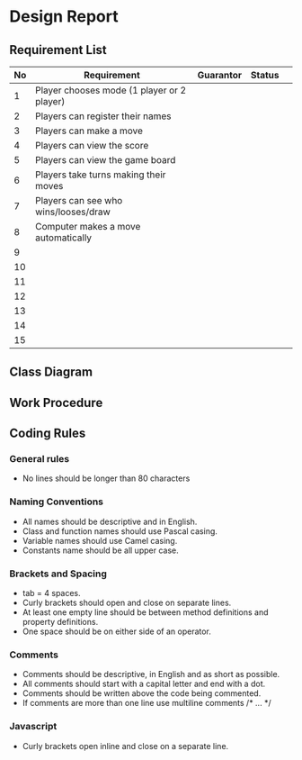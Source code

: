# Design Report

## Requirement List

|  No  |Requirement  | Guarantor  |  Status  |   |
|---|---|---|---|---|
|  1  |  Player chooses mode (1 player or 2 player)  |   |   |   |
|  2  |  Players can register their names |   |   |   |
|  3  |  Players can make a move |   |   |   |
|  4  |  Players can view the score  |   |   |   |
|  5  |  Players can view the game board |   |   |   |
|  6  |  Players take turns making their moves |   |   |   |
|  7  |  Players can see who wins/looses/draw  |   |   |   |
|  8  |  Computer makes a move automatically |   |   |   |
|  9  |   |   |   |   |
|  10  |   |   |   |   |
|  11  |   |   |   |   |
|  12  |   |   |   |   |
|  13  |   |   |   |   |
|  14  |   |   |   |   |
|  15  |   |   |   |   |


## Class Diagram
## Work Procedure


## Coding Rules

### General rules
- No lines should be longer than 80 characters

### Naming Conventions
- All names should be descriptive and in English.
- Class and function names should use Pascal casing.  
- Variable names should use Camel casing.
- Constants name should be all upper case.

### Brackets and Spacing
- tab = 4 spaces.
- Curly brackets should open and close on separate lines.
- At least one empty line should be between method definitions and property definitions.
- One space should be on either side of an operator.

### Comments
- Comments should be descriptive, in English and as short as possible.
- All comments should start with a capital letter and end with a dot.
- Comments should be written above the code being commented.
- If comments are more than one line use multiline comments /* ... */

### Javascript
- Curly brackets open inline and close on a separate line.





